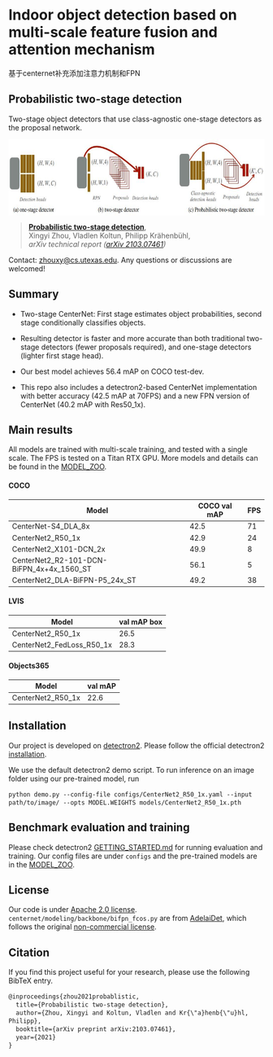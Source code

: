# Indoor object detection based on multi-scale feature fusion and attention mechanism

基于centernet补充添加注意力机制和FPN

## Probabilistic two-stage detection
Two-stage object detectors that use class-agnostic one-stage detectors as the proposal network.


<p align="center"> <img src='docs/centernet2_teaser.jpg' align="center" height="150px"> </p>

> [**Probabilistic two-stage detection**](http://arxiv.org/abs/2103.07461),            
> Xingyi Zhou, Vladlen Koltun, Philipp Kr&auml;henb&uuml;hl,        
> *arXiv technical report ([arXiv 2103.07461](http://arxiv.org/abs/2103.07461))*         

Contact: [zhouxy@cs.utexas.edu](mailto:zhouxy@cs.utexas.edu). Any questions or discussions are welcomed! 

## Summary

- Two-stage CenterNet: First stage estimates object probabilities, second stage conditionally classifies objects.

- Resulting detector is faster and more accurate than both traditional two-stage detectors (fewer proposals required), and one-stage detectors (lighter first stage head).

- Our best model achieves 56.4 mAP on COCO test-dev.

- This repo also includes a detectron2-based CenterNet implementation with better accuracy (42.5 mAP at 70FPS) and a new FPN version of CenterNet (40.2 mAP with Res50_1x).

## Main results

All models are trained with multi-scale training, and tested with a single scale. The FPS is tested on a Titan RTX GPU.
More models and details can be found in the [MODEL_ZOO](docs/MODEL_ZOO.md).

#### COCO

| Model                                     |  COCO val mAP |  FPS  |
|-------------------------------------------|---------------|-------|
| CenterNet-S4_DLA_8x                       |  42.5         |   71  |
| CenterNet2_R50_1x                         |  42.9         |   24  |
| CenterNet2_X101-DCN_2x                    |  49.9         |    8  |
| CenterNet2_R2-101-DCN-BiFPN_4x+4x_1560_ST |  56.1         |    5  |
| CenterNet2_DLA-BiFPN-P5_24x_ST            |  49.2         |   38  |


#### LVIS 

| Model                     | val mAP box |
| ------------------------- | ----------- |
| CenterNet2_R50_1x         | 26.5        |
| CenterNet2_FedLoss_R50_1x | 28.3        |


#### Objects365

| Model                                     |  val mAP |
|-------------------------------------------|----------|
| CenterNet2_R50_1x                         |  22.6    |

## Installation

Our project is developed on [detectron2](https://github.com/facebookresearch/detectron2). Please follow the official detectron2 [installation](https://github.com/facebookresearch/detectron2/blob/master/INSTALL.md).

We use the default detectron2 demo script. To run inference on an image folder using our pre-trained model, run

~~~
python demo.py --config-file configs/CenterNet2_R50_1x.yaml --input path/to/image/ --opts MODEL.WEIGHTS models/CenterNet2_R50_1x.pth
~~~

## Benchmark evaluation and training

Please check detectron2 [GETTING_STARTED.md](https://github.com/facebookresearch/detectron2/blob/master/GETTING_STARTED.md) for running evaluation and training. Our config files are under `configs` and the pre-trained models are in the [MODEL_ZOO](docs/MODEL_ZOO.md).


## License

Our code is under [Apache 2.0 license](LICENSE). `centernet/modeling/backbone/bifpn_fcos.py` are from [AdelaiDet](https://github.com/aim-uofa/AdelaiDet), which follows the original [non-commercial license](https://github.com/aim-uofa/AdelaiDet/blob/master/LICENSE).

## Citation

If you find this project useful for your research, please use the following BibTeX entry.

    @inproceedings{zhou2021probablistic,
      title={Probabilistic two-stage detection},
      author={Zhou, Xingyi and Koltun, Vladlen and Kr{\"a}henb{\"u}hl, Philipp},
      booktitle={arXiv preprint arXiv:2103.07461},
      year={2021}
    }
